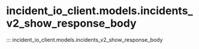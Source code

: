 # incident_io_client.models.incidents_v2_show_response_body

::: incident_io_client.models.incidents_v2_show_response_body
